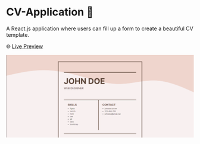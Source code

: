# CV-Application 📄
A React.js application where users can fill up a form to create a beautiful CV template.

🌐 [Live Preview](https://kenua.github.io/cv-application/)

[![Screenshot](./screenshot.png)](https://kenua.github.io/cv-application/)